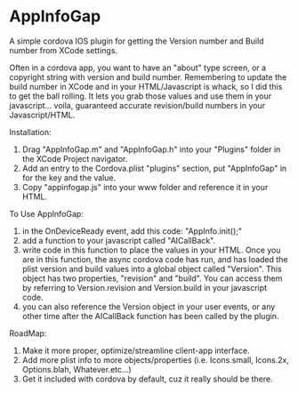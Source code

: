 AppInfoGap
==========

A simple cordova IOS plugin for getting the Version number and Build number from XCode settings.

Often in a cordova app, you want to have an "about" type screen, or a copyright string with version and build number. Remembering to update the build number in XCode and in your HTML/Javascript is whack, so I did this to get the ball rolling.  It lets you grab those values and use them in your javascript... voila, guaranteed accurate revision/build numbers in your Javascript/HTML.


Installation:

1. Drag "AppInfoGap.m" and "AppInfoGap.h" into your "Plugins" folder in the XCode Project navigator.
2. Add an entry to the Cordova.plist "plugins" section, put "AppInfoGap" in for the key and the value.
3. Copy "appinfogap.js" into your www folder and reference it in your HTML.

To Use AppInfoGap:

1. in the OnDeviceReady event, add this code: "AppInfo.init();"
2. add a function to your javascript called "AICallBack". 
3. write code in this function to place the values in your HTML. Once you are in this function, the async cordova code has run, and has loaded the plist version and build values into a global object called "Version".  This object has two properties, "revision" and "build".  You can access them by referring to Version.revision and Version.build in your javascript code. 
4. you can also reference the Version object in your user events, or any other time after the AICallBack function has been called by the plugin.

RoadMap:

1. Make it more proper, optimize/streamline client-app interface.
2. Add more plist info to more objects/properties (i.e. Icons.small, Icons.2x, Options.blah, Whatever.etc...)
3. Get it included with cordova by default, cuz it really should be there.


